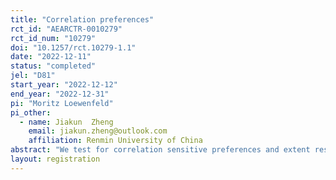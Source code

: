 ```yaml
---
title: "Correlation preferences"
rct_id: "AEARCTR-0010279"
rct_id_num: "10279"
doi: "10.1257/rct.10279-1.1"
date: "2022-12-11"
status: "completed"
jel: "D81"
start_year: "2022-12-12"
end_year: "2022-12-31"
pi: "Moritz Loewenfeld"
pi_other:
  - name: Jiakun  Zheng
    email: jiakun.zheng@outlook.com
    affiliation: Renmin University of China
abstract: "We test for correlation sensitive preferences and extent results of Loewenfeld and Zheng (2022). We disentangle correlation sensitivity that might arise due preferences that are sensitive to the correlation of payoffs across states from correlation sensitivity in choices that might arise due to comparing payoffs that are displayed in the same column. "
layout: registration
---
```


